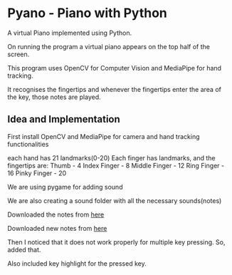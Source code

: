 # Pyano - Piano with Python

A virtual Piano implemented using Python.

On running the program a virtual piano appears on the top half of the screen. 

This program uses OpenCV for Computer Vision and MediaPipe for hand tracking. 

It recognises the fingertips and whenever the fingertips enter the area of the key, those notes are played.

## Idea and Implementation

First install OpenCV and MediaPipe for camera and hand tracking functionalities

each hand has 21 landmarks(0-20)
Each finger has landmarks, and the fingertips are:
Thumb - 4
Index Finger - 8
Middle Finger - 12
Ring Finger - 16
Pinky Finger - 20

We are using pygame for adding sound

We are also creating a sound folder with all the necessary sounds(notes)

Downloaded the notes from [here](https://www.github.com/parisjava/wav-piano-sound)

Downloaded new notes from [here](https://www.github.com/plemaster01/PythonPiano)

Then I noticed that it does not work properly for multiple key pressing. So, added that.

Also included key highlight for the pressed key.
